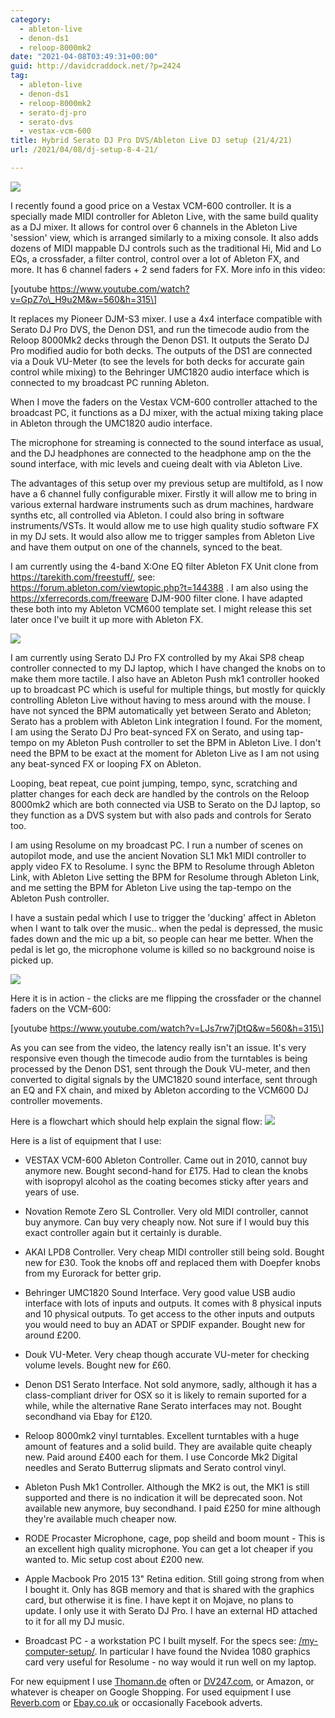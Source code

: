 ```yaml
---
category:
  - ableton-live
  - denon-ds1
  - reloop-8000mk2
date: "2021-04-08T03:49:31+00:00"
guid: http://davidcraddock.net/?p=2424
tag:
  - ableton-live
  - denon-ds1
  - reloop-8000mk2
  - serato-dj-pro
  - serato-dvs
  - vestax-vcm-600
title: Hybrid Serato DJ Pro DVS/Ableton Live DJ setup (21/4/21)
url: /2021/04/08/dj-setup-8-4-21/

---
```

![](/wp-content/uploads/2021/04/hybridsetup.jpg)

I recently found a good price on a Vestax VCM-600 controller. It is a specially made MIDI controller for Ableton Live, with the same build quality as a DJ mixer. It allows for control over 6 channels in the Ableton Live 'session' view, which is arranged similarly to a mixing console. It also adds dozens of MIDI mappable DJ controls such as the traditional Hi, Mid and Lo EQs, a crossfader, a filter control, control over a lot of Ableton FX, and more. It has 6 channel faders + 2 send faders for FX. More info in this video:

\[youtube https://www.youtube.com/watch?v=GpZ7o\_H9u2M&w=560&h=315\]

It replaces my Pioneer DJM-S3 mixer. I use a 4x4 interface compatible with Serato DJ Pro DVS, the Denon DS1, and run the timecode audio from the Reloop 8000Mk2 decks through the Denon DS1. It outputs the Serato DJ Pro modified audio for both decks. The outputs of the DS1 are connected via a Douk VU-Meter (to see the levels for both decks for accurate gain control while mixing) to the Behringer UMC1820 audio interface which is connected to my broadcast PC running Ableton.

When I move the faders on the Vestax VCM-600 controller attached to the broadcast PC, it functions as a DJ mixer, with the actual mixing taking place in Ableton through the UMC1820 audio interface.

The microphone for streaming is connected to the sound interface as usual, and the DJ headphones are connected to the headphone amp on the the sound interface, with mic levels and cueing dealt with via Ableton Live.

The advantages of this setup over my previous setup are multifold, as I now have a 6 channel fully configurable mixer. Firstly it will allow me to bring in various external hardware instruments such as drum machines, hardware synths etc, all controlled via Ableton. I could also bring in software instruments/VSTs. It would allow me to use high quality studio software FX in my DJ sets. It would also allow me to trigger samples from Ableton Live and have them output on one of the channels, synced to the beat.

I am currently using the 4-band X:One EQ filter Ableton FX Unit clone from https://tarekith.com/freestuff/, see: https://forum.ableton.com/viewtopic.php?t=144388 .
I am also using the https://xferrecords.com/freeware DJM-900 filter clone. I have adapted these both into my Ableton VCM600 template set. I might release this set later once I've built it up more with Ableton FX.

![](/wp-content/uploads/2021/04/ableton-vcm600-set.png)

I am currently using Serato DJ Pro FX controlled by my Akai SP8 cheap controller connected to my DJ laptop, which I have changed the knobs on to make them more tactile. I also have an Ableton Push mk1 controller hooked up to broadcast PC which is useful for multiple things, but mostly for quickly controlling Ableton Live without having to mess around with the mouse. I have not synced the BPM automatically yet between Serato and Ableton; Serato has a problem with Ableton Link integration I found. For the moment, I am using the Serato DJ Pro beat-synced FX on Serato, and using tap-tempo on my Ableton Push controller to set the BPM in Ableton Live. I don't need the BPM to be exact at the moment for Ableton Live as I am not using any beat-synced FX or looping FX on Ableton.

Looping, beat repeat, cue point jumping, tempo, sync, scratching and platter changes for each deck are handled by the controls on the Reloop 8000mk2 which are both connected via USB to Serato on the DJ laptop, so they function as a DVS system but with also pads and controls for Serato too.

I am using Resolume on my broadcast PC. I run a number of scenes on autopilot mode, and use the ancient Novation SL1 Mk1 MIDI controller to apply video FX to Resolume. I sync the BPM to Resolume through Ableton Link, with Ableton Live setting the BPM for Resolume through Ableton Link, and me setting the BPM for Ableton Live using the tap-tempo on the Ableton Push controller.

I have a sustain pedal which I use to trigger the 'ducking' affect in Ableton when I want to talk over the music.. when the pedal is depressed, the music fades down and the mic up a bit, so people can hear me better. When the pedal is let go, the microphone volume is killed so no background noise is picked up.

![](/wp-content/uploads/2021/04/dj-setup-21-4-2021.png)

Here it is in action - the clicks are me flipping the crossfader or the channel faders on the VCM-600:

\[youtube https://www.youtube.com/watch?v=LJs7rw7jDtQ&w=560&h=315\]

As you can see from the video, the latency really isn't an issue. It's very responsive even though the timecode audio from the turntables is being processed by the Denon DS1, sent through the Douk VU-meter, and then converted to digital signals by the UMC1820 sound interface, sent through an EQ and FX chain, and mixed by Ableton according to the VCM600 DJ controller movements.

Here is a flowchart which should help explain the signal flow:
![](/wp-content/uploads/2021/04/dj-setup-flowchart.png)

Here is a list of equipment that I use:

- VESTAX VCM-600 Ableton Controller. Came out in 2010, cannot buy anymore new. Bought second-hand for £175. Had to clean the knobs with isopropyl alcohol as the coating becomes sticky after years and years of use.

- Novation Remote Zero SL Controller. Very old MIDI controller, cannot buy anymore. Can buy very cheaply now. Not sure if I would buy this exact controller again but it certainly is durable.

- AKAI LPD8 Controller. Very cheap MIDI controller still being sold. Bought new for £30. Took the knobs off and replaced them with Doepfer knobs from my Eurorack for better grip.

- Behringer UMC1820 Sound Interface. Very good value USB audio interface with lots of inputs and outputs. It comes with 8 physical inputs and 10 physical outputs. To get access to the other inputs and outputs you would need to buy an ADAT or SPDIF expander. Bought new for around £200.

- Douk VU-Meter. Very cheap though accurate VU-meter for checking volume levels. Bought new for £60.

- Denon DS1 Serato Interface. Not sold anymore, sadly, although it has a class-compliant driver for OSX so it is likely to remain suported for a while, while the alternative Rane Serato interfaces may not. Bought secondhand via Ebay for £120.

- Reloop 8000mk2 vinyl turntables. Excellent turntables with a huge amount of features and a solid build. They are available quite cheaply new. Paid around £400 each for them. I use Concorde Mk2 Digital needles and Serato Butterrug slipmats and Serato control vinyl.

- Ableton Push Mk1 Controller. Although the MK2 is out, the MK1 is still supported and there is no indication it will be deprecated soon. Not available new anymore, buy secondhand. I paid £250 for mine although they're available much cheaper now.

- RODE Procaster Microphone, cage, pop sheild and boom mount - This is an excellent high quality microphone. You can get a lot cheaper if you wanted to. Mic setup cost about £200 new.

- Apple Macbook Pro 2015 13" Retina edition. Still going strong from when I bought it. Only has 8GB memory and that is shared with the graphics card, but otherwise it is fine. I have kept it on Mojave, no plans to update. I only use it with Serato DJ Pro. I have an external HD attached to it for all my DJ music.

- Broadcast PC - a workstation PC I built myself. For the specs see: [/my-computer-setup/](/my-computer-setup/). In particular I have found the Nvidea 1080 graphics card very useful for Resolume - no way would it run well on my laptop.


For new equipment I use [Thomann.de](http://www.thomann.de) often or [DV247.com](http://www.dv247.com), or Amazon, or whatever is cheaper on Google Shopping.
For used equipment I use [Reverb.com](http://www.reverb.com) or [Ebay.co.uk](http://www.ebay.co.uk) or occasionally Facebook adverts.
